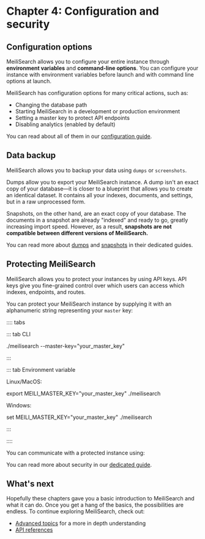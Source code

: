 # Chapter 4: Configuration and security

## Configuration options

MeiliSearch allows you to configure your entire instance through **environment variables** and **command-line options**. You can configure your instance with environment variables before launch and with command line options at launch.

MeiliSearch has configuration options for many critical actions, such as:

- Changing the database path
- Starting MeiliSearch in a development or production environment
- Setting a master key to protect API endpoints
- Disabling analytics (enabled by default)

You can read about all of them in our [configuration guide](/reference/features/configuration.md).

## Data backup

MeiliSearch allows you to backup your data using `dumps` or `screenshots`.

Dumps allow you to export your MeiliSearch instance. A dump isn't an exact copy of your database—it is closer to a blueprint that allows you to create an identical dataset. It contains all your indexes, documents, and settings, but in a raw unprocessed form.

Snapshots, on the other hand, are an exact copy of your database. The documents in a snapshot are already "indexed" and ready to go, greatly increasing import speed. However, as a result, **snapshots are not compatible between different versions of MeiliSearch.**

You can read more about [dumps](/reference/features/dumps.md) and [snapshots](/reference/features/snapshots.md) in their dedicated guides.

## Protecting MeiliSearch

MeiliSearch allows you to protect your instances by using API keys. API keys give you fine-grained control over which users can access which indexes, endpoints, and routes.

You can protect your MeiliSearch instance by supplying it with an alphanumeric string representing your `master` key:

:::: tabs

::: tab CLI

./meilisearch --master-key="your_master_key"

:::

::: tab Environment variable

Linux/MacOS:

export MEILI_MASTER_KEY="your_master_key"
./meilisearch

Windows:

set MEILI_MASTER_KEY="your_master_key"
./meilisearch

:::

::::

You can communicate with a protected instance using:

<CodeSamples id= getting_started_communicating_with_a_protected_instance />

You can read more about security in our [dedicated guide](/reference/features/authentication.md).

## What's next

Hopefully these chapters gave you a basic introduction to MeiliSearch and what it can do. Once you get a hang of the basics, the possibilities are endless. To continue exploring MeiliSearch, check out:

- [Advanced topics](/learn/advanced/README.md) for a more in depth understanding
- [API references](/reference/api/README.md)
